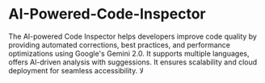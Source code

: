 # AI-Powered-Code-Inspector
The Al-powered Code Inspector helps developers improve code quality by providing automated corrections, best practices, and performance optimizations using Google's Gemini 2.0. It supports multiple languages, offers Al-driven analysis with suggessions. It ensures scalability and cloud deployment for seamless accessibility. لا
